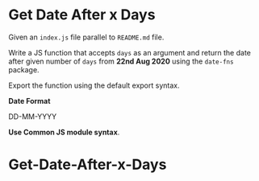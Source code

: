 # Get Date After x Days

Given an `index.js` file parallel to `README.md` file.

Write a JS function that accepts `days` as an argument and return the date after given number of `days` from <b>22nd Aug 2020</b> using the `date-fns` package.

Export the function using the default export syntax.

<b>Date Format</b>

DD-MM-YYYY

<b>Use Common JS module syntax</b>.
# Get-Date-After-x-Days
